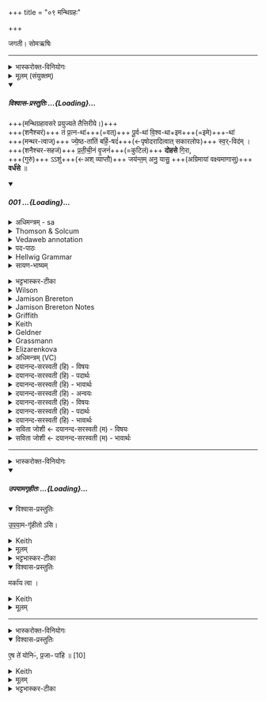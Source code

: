 +++
title = "०९ मन्थिग्रहः"

+++
<div class="js_include" url="/vedAH_yajuH/taittirIyam/sArasvata-vibhAgaH/saMhitA/sarva-prastutiH/1/4_somAbhiShavAdi/09_manthigrahaH"  newLevelForH1="1" includeTitle="true">

जगती। सोमऋषिः

_______
<details><summary>भास्करोक्त-विनियोगः</summary>

1मन्थिनं गृह्णाति - तं प्रत्नथेति चतुष्पदया जगत्या ॥ 
</details>
<details><summary>मूलम् (संयुक्तम्)</summary>

तम्प्र॒त्नथा॑ पू॒र्वथा॑ वि॒श्वथे॒मथा॑ ज्ये॒ष्ठता॑तिम्बर्हि॒षदँ॑ सुव॒र्विद॑म्प्र तीची॒नव्ँवृ॒जन॑न्दोहसे गि॒राऽऽशुञ्जय॑न्त॒मनु॒ यासु॒ वर्ध॑से 
</details>
<div class="js_include" includetitle="plain" newlevelforh1="5" title="विश्वास-प्रस्तुतिः" unfilled url="/vedAH_Rk/shAkalam/saMhitA/vishvAsa-prastutiH/05/044/01_taM_pratnathA.md">
<details open><summary><h5>विश्वास-प्रस्तुतिः ...{Loading}...</h5></summary>

+++(मन्थिग्रहावसरे प्रयुज्यते तैत्तिरीये।)+++  
+++(शनैश्चरं)+++ तं प्र॒त्न-था॑+++(=वत्)+++ पू॒र्व-था॑ वि॒श्व-था+इम+++(=इमे)+++-था॑  
+++(मन्थर-त्वाज्)+++ ज्ये॒ष्ठ-ता॑तिं बर्हि॒-षदं॑+++(←पृषोदरादित्वात् सकारलोपः)+++ स्व॒र्-विद॑म् ।  
+++(शनैश्चर-सहजं)+++ प्र॒ती॒ची॒नं वृ॒जनं॑+++(=कुटिलं)+++ **दोहसे** गि॒रा,  
+++(गुरुं)+++ ऽऽशुं+++(←अश् व्याप्तौ)+++ जय॑न्त॒म् अनु॒ यासु॒ +++(अग्रिमायां वक्ष्यमाणासु)+++ **वर्ध॑से** ॥

</details>
</div>
<div class="js_include" includetitle="false" newlevelforh1="5" unfilled url="/vedAH_Rk/shAkalam/saMhitA/sarvASh_TIkAH/05/044/01_taM_pratnathA.md">
<details open><summary><h5>001 ...{Loading}...</h5></summary>
<details><summary>अधिमन्त्रम् - sa</summary>

- देवता - विश्वेदेवाः
- ऋषिः - अवत्सारः, काश्यपः (अन्ये च ऋषयो दृष्टलिङ्गाः)
- छन्दः - जगती
</details>
<details><summary>Thomson & Solcum</summary>

त꣡म् प्रत्न꣡था पूर्व꣡था विश्व꣡थेम꣡था  
ज्येष्ठ꣡तातिम् बर्हिष꣡दं सुवर्वि꣡दम्  
प्रतीचीनं꣡ वृज꣡नं दोहसे गिरा꣡  
आशुं꣡ ज꣡यन्तम् अ꣡नु या꣡सु व꣡र्धसे
</details>
<details><summary>Vedaweb annotation</summary>

_________
**Strata**  
Cretic

_________
**Pāda-label**  
genre M  
genre M  
genre M  
genre M
_________
**Morph**  
imáthā ← imáthā (invariable)  
{}

pratnáthā ← pratnáthā (invariable)  
{}

pūrváthā ← pūrváthā (invariable)  
{}

tám ← sá- ~ tá- (pronoun)  
{case:ACC, gender:M, number:SG}

viśváthā ← viśváthā (invariable)  
{}

barhiṣádam ← barhiṣád- (nominal stem)  
{case:ACC, gender:F, number:SG}

jyeṣṭḥátātim ← jyeṣṭḥátāti- (nominal stem)  
{case:ACC, gender:F, number:SG}

svarvídam ← svarvíd- (nominal stem)  
{case:ACC, gender:M, number:SG}

dohase ← √duh- (root)  
{number:SG, person:2, mood:SBJV, tense:PRS, voice:MED}

girā́ ← gír- ~ gīr- (nominal stem)  
{case:INS, gender:F, number:SG}

pratīcīnám ← pratīcīná- (nominal stem)  
{case:NOM, gender:M, number:SG}

vr̥jánam ← vr̥jána- (nominal stem)  
{case:ACC, gender:M, number:SG}

ánu ← ánu (invariable)  
{}

āśúm ← āśú- (nominal stem)  
{case:ACC, gender:M, number:SG}

jáyantam ← √ji- 1 (root)  
{case:ACC, gender:M, number:SG, tense:PRS, voice:ACT}

várdhase ← √vr̥dh- (root)  
{number:SG, person:2, mood:IND, tense:PRS, voice:MED}

yā́su ← yá- (pronoun)  
{case:LOC, gender:F, number:PL}

</details>
<details><summary>पद-पाठः</summary>

तम् । प्र॒त्नऽथा॑ । पू॒र्वऽथा॑ । वि॒श्वऽथा॑ । इ॒मऽथा॑ । ज्ये॒ष्ठऽता॑तिम् । ब॒र्हि॒ऽसद॑म् । स्वः॒ऽविद॑म् ।  
प्र॒ती॒ची॒नम् । वृ॒जन॑म् । दो॒ह॒से॒ । गि॒रा । आ॒शुम् । जय॑न्तम् । अनु॑ । यासु॑ । वर्ध॑से ॥
</details>
<details><summary>Hellwig Grammar</summary>

-   *tam* ← *tad*
- \[noun\], accusative, singular, masculine
- “this; he,she,it (pers. pron.); respective(a); that; nominative;
    then; particular(a); genitive; instrumental; accusative; there; tad
    \[word\]; dative; once; same.”

_________

- *pratnathā*
- \[adverb\]

_________

- *pūrvathā*
- \[adverb\]

_________

- *viśvathemathā* ← *viśvathā*
- \[adverb\]

_________

- *viśvathemathā* ← *imathā*
- \[adverb\]

_________

- *jyeṣṭhatātim* ← *jyeṣṭhatāti*
- \[noun\], accusative, singular, feminine

_________

- *barhiṣadaṃ* ← *barhiṣadam* ← *barhiṣad*
- \[noun\], accusative, singular, masculine
- “Pitṛ.”

_________

- *svarvidam* ← *svarvid*
- \[noun\], accusative, singular, masculine

_________

- *pratīcīnaṃ* ← *pratīcīnam* ← *pratīcīna*
- \[noun\], accusative, singular, neuter
- “facing.”

_________

- *vṛjanaṃ* ← *vṛjanam* ← *vṛjana*
- \[noun\], accusative, singular, neuter
- “community; settlement.”

_________

- *dohase* ← *duh*
- \[verb noun\]
- “milk.”

_________

- *girāśuṃ* ← *\_* ← *√\_*
- \[?\]
- “\_”

_________

- *jayantam* ← *ji*
- \[verb noun\], accusative, singular
- “overcome; cure; win; conquer; control; win; succeed; remove; beat;
    govern; surpass; suppress.”

_________

- *anu*
- \[adverb\]
- “subsequently; behind; along; towards; because.”

_________

- *yāsu* ← *yad*
- \[noun\], locative, plural, feminine
- “who; which; yat \[pronoun\].”

_________

- *vardhase* ← *vṛdh*
- \[verb\], singular, Present indikative
- “increase; grow; vṛdh; increase; succeed; strengthen; grow up;
    spread.”

_________

</details>
<details><summary>सायण-भाष्यम्</summary>

इयमुत्तरा च द्वे ऐन्द्र्याव् इत्य् आहुः । तत्रोपपत्तिमेवमाहुः । 

तं प्रत्नथा इत्येषा शुक्रा-मन्थिग्रहणे विनियुक्ता । ऐन्द्रौ च शुक्रामन्थिनौ । ' यदैन्द्रं शंसति तेन शुक्रामन्थिना उक्थवन्तौ' ( ऐ. ब्रा. ३. १ ) इति हि ब्राह्मणम् । अध्वर्युसंप्रैषोऽपि भवति । ‘प्रातःप्रातः सवस्य शुक्रवतो मधुश्चुत इन्द्राय सोमान्प्रस्थितान्प्रेष्य' (श. ब्रा. ४. २. १. २३) इति । प्रशास्तृप्रैषश्च भवति ‘होता यक्षदिन्दं प्रातः प्रातःसावस्य' ( आश्व. श्रौ. ५. ५) इत्यादि । ‘प्रस्थिता इन्द्राय सोमाः' इति याज्या चैन्द्री 'इदं ते सोम्यं मधु' ( आश्व. श्रौ. ५. ५ ) इति । तस्माद् ऐन्द्र्यौ ॥ 

**तम्** इन्द्रं **प्रत्नथा** पुरातना यजमाना इव **पूर्वथा** अस्मदीयाः पूर्वे यथा **विश्वथा** विश्वे सर्वे प्राणिनो यथा **इमथा** इमे इदानीं वर्तमानाः यजमानाः । ते यथेन्द्रस्य स्तुत्या फलमलभन्त तद्वद्वयमपि हे अन्तरात्मन् त्वमपि **ज्येष्ठतातिं** ज्येष्ठं **बर्हिषदं** बर्हिषि सीदन्तं **स्वर्विदं** सर्वज्ञं सर्वस्य लम्भयितारं वा **प्रतीचीनं** प्रत्यस्मदभिमुखमञ्चन्तं **वृजनम्** । बलनामैतद्बलवति वर्तते । बलवन्तम् **आशुं** शीघ्रगामिनं व्याप्तं वा **जयन्तं** सर्वमभिभवन्तमिन्द्रं **गिरा** स्तुत्या साधनेन **दोहसे** धुक्ष्व सर्वदा सर्वान् कामान् । इत्यन्तरात्मनः' प्रैषः' । **यासु** स्तुतिषु **वर्धसे** प्रवृद्धो भवसि वर्धयसि वेन्द्रं यया स्तुत्येति । यास्विति व्यत्ययेन बहुवचनम् ॥
꣡</details>
<details><summary>भट्टभास्कर-टीका</summary>

अत्रापि स एवेन्द्रः प्रत्यक्षेण स्तूयते । **प्रत्न**-शब्दः पुराणवचनः । 'प्रगस्य गलोपः' इति व्युत्पादितः । थेत्य् उपमायाम् । 'प्रत्नपूर्वविश्वेमात्थाल् छन्दसि' इति थाल्, लिति प्रत्ययात्पूर्वस्योदात्तत्वम् । **तम्** इत्यत्र त्वां स्तुम इति शेषः । अयमर्थः -

यथा +++(वासिष्ठ-)+++शक्त्य्-आदयः पुराणास् त्वाम् अस्तुवन्, तथा वयमपि त्वां स्तुमः ।  
यथा च ततोपि पूर्वे भृगु-प्रभृतयो मदीयाः पित्रादयो वा त्वाम् अस्तुवन् तथा वयं स्तुमः ।  
यथा विश्वे ऽपि त्वां स्तुवन्ति तथा च स्तुमः ।  
यथा वा इमे वर्तमानास्त्वां स्तुवन्ति तथा स्तुमः ।

कीदृशम् ? **ज्येष्ठ-तातिं** प्रशस्य-तमम् । 'वृकज्येष्ठाभ्याम्' इति स्यार्थिकस्तातिल्प्रत्ययः ।  
बर्हिषि यागे सीदतीति **बर्हि-षदं**, पृषोदरादित्वात् सकारलोपः, 'सत्सूद्विष' इत्यादिना क्विप् ।  
सुवः स्वर्गम् आदित्यं वा वेत्तीति **सुवर्-विदम्** ।

अधुनार्धर्चा ऽन्तरेण स्तुति-हेतुम् आह -  
त्वां खलु **प्रतीचीनं** प्रतीचीनगतिं पराङ्-मुखम् अपि - सामर्थ्यान् मेघम् । 'विभाषाञ्चेरदिक्स्त्रियाम्' इति खः । 

**वृजनं** बलवन्तम् । उभयत्र मत्वर्थीर्योकारः ।  
प्रतीचीना गतिरस्यास्तीति **प्रतीचीनम्** । मत्वर्थीयोकारो लुप्यते ।  
गिरा गर्जित-लक्षणया शब्देन जयन्तं लोकानभिभवन्तम् ।  
**आशुं** शीघ्रं, व्यापकं वा दिगन्तानां । 'कृपावाजि' इत्युण्प्रत्ययः । इर्दृशं मेघं **दोहसे** क्षारयसि । विकरणव्यत्ययेन शप्, स्वरितेत् । य इति वाध्याह्रियते, यस्त्वं धोक्षि तं स्तुमः ।    

क्व पुनस्तुमः? इति चेत्, आह – **यासु** क्रियासु याग-लक्षणासु त्वम् **अनुवर्धसे** अनुक्रमेण वृद्धिं गच्छासि, स्तुत्यनन्तरं वा वृद्धिं गच्छसि, तासु स्तुमः । 

यद्वा - **यासु** स्तुतिषु त्वमनुवर्धसे स्तुतो वृद्धिं गच्छसि तास्स्तुतीः कुर्म इति शेषः । स्तुत्या हि स्तोतव्यो वर्धते, यथा 'वर्धन्तु त्वा सुष्टुतयः' इति । 

यद्वा - ईदृशं मेघं **दोहसे** । कम्? **वृजनं** बलकरम् उदकं **गिरा** गर्जितेनोपलक्षितः ॥
</details>
<details><summary>Wilson</summary>

_________
**English translation:**  

“In like manneer as the ancient (sages), those our predecessors, as all sages, and those of the present period (have obtained their wishes by his praise), so do you by praise extract (my desires) from him who is the oldest and best (of the gods), who is seated on the sacred grass, who is cognizant of heaven, coming to our presence, vigorous, swift, victorious, for by such praises you exalt him.”

_________
**Commentary by Sāyaṇa: Ṛgveda-bhāṣya**  

**Yajus**. 7.12; by such praises you exalt him: Or, anu yāsu vardhase may be applied to **Indra**, you prosper, Indra, by such praises
</details>
<details><summary>Jamison Brereton</summary>

Him—in the primordial way, in the earlier way, in every way, in this way  here—(him who is) preeminence (itself), who sits on the ritual grass  
and finds the sun,  
him facing toward (our) community will you milk out with song, the swift  one conquering (the cows? the waters?), among whom you grow strong.
</details>
<details><summary>Jamison Brereton Notes</summary>

Save for the fronted pronoun tám, this hymn opens with a remarkable series of universalizing adverbs, identically formed with -(á-)thā suffix and linking the current ritual situation (the final one in the series, imáthā ‘in this way here’, a hapax) to that of every time and place: pratnáthā pūrváthā viśváthā. This may give us a foretaste of the poet’s laying bare the underlying identity of the two central ritual substances, fire and soma, and of the service accorded them in the sacrifice.

The poet then, in my opinion, produces a red herring: most of the descriptors found in this vs. could apply to Indra -- esp. āśúṃ jáyantam; cf. āśúṃ jétāram of Indra in VIII.99.7. And most interpreters fall into this trap: as Geldner says in his n. 1, “all commentators” identify tám as Indra -- incl. Geldner himself, Renou, and Oldenberg (Witzel Gotō forego referents). However, both Agni and Soma receive these or similar descriptors elsewhere. Agni and Soma are both located on the ritual grass (Agni: III.14.2, etc.; Soma: I.16.6, etc.); both are called svarvíd- (more often than Indra; Agni: III.3.5, 10, etc.; Soma: VIII.48.15, etc.), jyéṣṭha- (Agni: I.127.2, etc.; Soma: IX.66.16, etc.), and āśú- (Agni: IV.7.4, etc.; Soma: IX.56.1, etc.). Soma is qualified as jáyant- (I.91.21, etc.), and though Agni is not modified by this participle, he is the subject of verbal forms of √ji (e.g., VI.4.4). All of these are, of course, fairly generic characterizations; the point here is that nothing requires us to leap to the conclusion that Indra is the referent.

Another way to approach the question of the referent of tám is to consider what referent is appropriate as an obj. to dohase ‘you will milk’ -- which first may require us to identify the subj. of this 2nd sg. verb (by most lights: Renou takes it as a sigmatic 1st sg., which seems unnec. and doesn’t fit the semantic profile of -se 1st singulars). With Sāyaṇa. and Geldner, I take it as the self-address of the poet, who will perform his milking task ‘with song’ (girā́). The middle of √duh generally takes milk (either real or metaphorical) as its object, and both Agni and Soma can be conceived of as milk products -- the churning of the fire sticks and the pressing of the soma plant both involve physical actions not unlike milking and what is produced is a fluid or something (fire) that behaves rather like one. Indra is not entirely excluded, however; he could be configured as a cow, “milked” with a praise hymn for him to produce goods. However, as I just said, the milk itself, rather than the cow, is the typical obj. of medial √duh, and so the substances fire and/or soma are more likely referents.

Let us now turn to pāda d. This also contains a 2nd sg. med. present, várdhase, in a relative clause whose rel. prn., fem. loc. pl. yā́su, has no possible referent in the rest of the vs. Before turning to that problem, I will first say that I do not consider the 2nd sg. subj. of várdhase to be the same as that of dohase. Instead I think we have switched to the unidentified god/ritual substance referred to by the acc. sg. in the rest of the vs. Although this introduces an interpretational complication, I would point out that in the next vs. (2cd), the god/substance definitely appears in the 2nd person, and note also 8b, which contain a similarly structured rel. cl. … yā́su nā́ma te#, where the 2nd ps. refers to the god/substance. And, most important, the rel. cl. of 1d shows a closer affinity to Agni and Soma than the generic epithets in the rest of the vs. But first we must identify a possible referent or referents for the fem. yā́su.

The standard ploy, which I think is basically correct, is to supply a fem. pl. obj. to jáyantam ‘winning’ -- generally ‘cows’ (Geldner, Renou, Witzel Gotō). Oldenberg suggests rather ‘waters’, which Geldner argues against (n. 1d). Certainly both ‘cows’ and ‘waters’ (both fem. pl.) occur as objects to √ji -- and I see no reason to choose between the two; in fact the reason for not specifying either one is to allow both to be understood, under the neutralizing rel. prn. yā́su. Both Agni and Soma have connections to both cows and waters: Agni is nourished by the streams of ghee (a milk product) poured into the fire, and in a well-known myth he ran away and entered the waters. Soma is mixed with cows’ milk, as is endlessly emphasized in the IXth Maṇḍala, and before soma is pressed, it is soaked in water to swell the stalks. A third possible fem. pl. referent connected with Agni is plants, in which he is invisible and inherent until kindled. Let us consider some passages whose phraseology resembles our own. In II.13.1 ...

apáḥ ... ā́viśad yā́su várdhate Soma, unnamed, “entered the waters among which he grows strong.” (Note the nearly identical rel. cl.) For Agni cf. I.95.5 ... vardhate ...

āsu “he grows strong among/in them” (here prob. = plants); I.141.5 ā́d ín mātṝ́r ā́viśad yā́su ... ví vāvrdhe ̥ “Just after that he entered into his mothers, within whom ....

he grew widely” (again prob. plants; note that vāvṛdhe, as transmitted without accent, is not part of the rel. cl. If the transmitted form is correct). The connection of a fem.

loc. pl. and a form of √vṛdh in these passages is striking, and it is Agni and Soma who participate in this phraseology.

Thus, in my opinion, by the end of the vs. the poet has narrowed down the possible referents and set up the rhetorical situation that will dominate the rest of the hymn: an unidentified masc. sg. referent, who can be simultaneously Agni and Soma, and a set of fem. pl. attendants, likewise unidentified, who are connected to the masculine figure.
</details>
<details><summary>Griffith</summary>

As in the first old times, as all were wont, as now, he draweth forth the power turned hitherward with song,  
     The Princedom throned on holy grass, who findeth light, swift, conquering in the' plants wherein he waxeth strong.
</details>
<details><summary>Keith</summary>

Him, as aforetime, as of old, as always, as now,  
The prince, who hath his seat on the strew and knoweth the heaven,  
The favouring, the strong, thou milkest with thy speech,  
The swift who is victor in those among whom thou dost wax.
</details>
<details><summary>Geldner</summary>

Aus ihm, dem Barhissitzer, dem Sonnenfinder, sollst du wie in früherer Zeit, wo die Vorfahren, wie alle, wie die Gegenwärtigen den Vorrang für uns und hinwiederum einen Opferbund mit dem Loblied herausmelken und ein Rennpferd, das Kühe gewinnt, an denen du nach und nach reich wirst.
</details>
<details><summary>Grassmann</summary>

Auf alte Art, auf frühere Art, auf alle Art, auf diese Art melkst du [Indra] aus diesem [Soma], der auf die Streu gestellt ist, und Glück verschafft, dir Oberherrschaft und Kraftfülle, aus dem hergewandten durch Hülfe des Liedes, aus dem scharfen, der die [Säfte] gewinnt, an denen du erstarkst.
</details>
<details><summary>Elizarenkova</summary>

Наподобие древних, наподобие прежних, наподобие всех, наподобие этих (теперешних)  
(Ты должен подоить) верховного владыку, (того, кто сидит) на жертвенной соломе, кто находит небо!  
Ты должен подоить (его) с помощью хвалебной песни, чтобы он повернулся к (нашей) общине,  
(Этого) быстрого, завоевывающего (коров), от которых ты будешь укрепляться.
</details>
<details><summary>अधिमन्त्रम् (VC)</summary>

- विश्वेदेवा:
- अत्रिः
- याजुषीपङ्क्ति
- पञ्चमः
</details>
<details><summary>दयानन्द-सरस्वती (हि) - विषयः</summary>

अब पन्द्रह ऋचावाले चवालीसवें सूक्त का प्रारम्भ है, उसके प्रथम मन्त्र में सूर्यरूपता से राजगुणों को कहते हैं ॥
</details>
<details><summary>दयानन्द-सरस्वती (हि) - पदार्थः</summary>

पदार्थान्वयभाषाः -  हे राजन् ! जो आप (गिरा) वाणी से (प्रत्नथा) पुराने के सदृश (पूर्वथा) पूर्व के सदृश (विश्वथा) सम्पूर्ण संसार के सदृश (इमथा) इसके सदृश (ज्येष्ठतातिम्) जेठे ही को (बर्हिषदम्) उत्तम आसन वा अन्तरिक्ष में स्थित होनेवाले (स्वर्विदम्) सुख को जानते जिससे उस (प्रतीचीनम्) हम लोगों के सम्मुख प्राप्त होते हुए (वृजनम्) बल को तथा (आशुम्) शीघ्रकारी संग्राम को (जयन्तम्) जीतते हुए को (दोहसे) पूर्ण करते हो (तम्) उन आपको और (यासु) जिनमें (अनु, वर्धसे) वृद्धि को प्राप्त होते हो, उन सेनाओं और उन प्रजाओं की हम लोग निरन्तर वृद्धि करें ॥१॥
</details>
<details><summary>दयानन्द-सरस्वती (हि) - भावार्थः</summary>

भावार्थभाषाः -  इस मन्त्र में उपमालङ्कार है। हे मनुष्यो ! जो प्राचीन रीति से प्राचीन उत्तम राजाओं के तुल्य पिता के सदृश राज्य का उत्तम प्रकार पालन करके पूर्ण बलयुक्त सेना को कर शीघ्र विजय को प्राप्त हुई प्रजाओं को सुख के अनुकूल वर्त्तावें, उन्हीं को उत्तम अधिकार में नियुक्त करिये, जिससे राजा और प्रजा का निरन्तर सुख बढ़े ॥१॥
</details>
<details><summary>दयानन्द-सरस्वती (हि) - अन्वयः</summary>

अन्वय:  हे राजन् ! यस्त्वं गिरा प्रत्नथा पूर्वथा विश्वथेमथा ज्येष्ठतातिं बर्हिषदं स्वर्विदं प्रतीचीनं वृजनमाशुं जयन्तं दोहसे तं त्वां यास्वनु वर्धसे ताः सेना प्रजाश्च वयं सततं वर्धयेम ॥१॥
</details>
<details><summary>दयानन्द-सरस्वती (हि) - विषयः</summary>

अथ सूर्यरूपतया राजगुणानाह ॥
</details>
<details><summary>दयानन्द-सरस्वती (हि) - पदार्थः</summary>

पदार्थान्वयभाषाः -  (तम्) (प्रत्नथा) प्रत्नमिव (पूर्वथा) पूर्वमिव (विश्वथा) विश्वमिव (इमथा) इममिव (ज्येष्ठतातिम्) ज्येष्ठमेव (बर्हिषदम्) बर्हिष्युत्तमासनेऽन्तरिक्षे वा सीदन्तम् (स्वर्विदम्) स्वः सुखं विदन्ति येन तम् (प्रतीचीनम्) अस्मान् प्रत्यभिमुखं प्राप्नुवन्तम् (वृजनम्) बलम् (दोहसे) पिपरसि (गिरा) वाण्या (आशुम्) शीघ्रकारिणं सङ्ग्रामम् (जयन्तम्) विजयमानम् (अनु) (यासु) (वर्धसे) ॥१॥
</details>
<details><summary>दयानन्द-सरस्वती (हि) - भावार्थः</summary>

भावार्थभाषाः -  अत्रोपमालङ्कारः । हे मनुष्या ! ये सनातनरीत्या पूर्वोत्तमराजवत्पितृवद् राष्ट्रं सम्पाल्य पूर्णबलां सेनां कृत्वा सद्योविजयमानाः प्रजाः सुखानुकूला वर्त्तयन्तु तानेवोत्तमाऽधिकारे नियोजयत यतो राजप्रजानां सततं सुखं वर्धेत ॥१॥
</details>
<details><summary>सविता जोशी ← दयानन्द-सरस्वती (म) - विषयः</summary>

या सूक्तात सूर्य, मेघ व विद्वानांच्या गुणांचे वर्णन असल्यामुळे या सूक्ताच्या अर्थाची पूर्वसूक्तार्थाबरोबर संगती जाणावी.
</details>
<details><summary>सविता जोशी ← दयानन्द-सरस्वती (म) - भावार्थः</summary>

भावार्थभाषाः -  या मंत्रात उपमालंकार आहे. हे माणसांनो! जे प्राचीन उत्तम राजांप्रमाणे, पित्याप्रमाणे राज्याचे पालन चांगल्या प्रकारे करून तात्काळ विजय प्राप्त करणाऱ्या बलवान सेनेद्वारे प्रजेच्या सुखासाठी झटतात त्यांनाच उत्तम पदावर नियुक्त करावे. ज्यामुळे राजा व प्रजेचे सुख वाढेल. ॥ १ ॥
</details>
</details>
</div>  

_______
<details><summary>भास्करोक्त-विनियोगः</summary>

इमामनुद्रुत्योपयामगृहीतोसि मर्काय त्वेति गृह्णाति ॥

</details>
<div class="js_include" includetitle="false" newlevelforh1="5" unfilled url="/vedAH_yajuH/taittirIyam/sArasvata-vibhAgaH/saMhitA/yajuH/sarva-prastutiH/1/4_somAbhiShavAdi/03_antaryAmagrahaH/upayAmagRhItaH.md">
<details open><summary><h5>उपयामगृहीतः ...{Loading}...</h5></summary>
<details open><summary>विश्वास-प्रस्तुतिः</summary>

उ॒प॒या॒म-गृ॑हीतो ऽसि।
</details>
<details><summary>Keith</summary>

Thou art taken with a support/ foundation.
</details>
<details><summary>मूलम्</summary>

उ॒प॒या॒मगृ॑हीतोऽसि।
</details>
<details><summary>भट्टभास्कर-टीका</summary>

उपयम्यन्ते स्वात्मन्येव नियम्यन्ते भूतजातान्यस्मिन् अभिन्नेधिकरणे इत्युपयामः पृथ्वी । 'इयं वा उपयामः' इति ब्राह्मणम् । 'हलश्च' इति घञ्, थाथादिस्वरेणान्तोदात्तत्वम् । तेन गृहीतस्त्वमसि ; कोन्यस्त्वां गृहीतुं क्षम इति भावः ; पृथिव्यापो गृहीष्यामीतिवत् । 'तृतीया कर्मणि' इति पूर्वपदप्रकृतिस्वरत्वम् । यद्वा - उपयामार्थं पृथिव्यर्थं गृहीतोसीति ; हे सोम ।   

ननु 'स्वाहा त्वा सुभवस्सूर्याय' इति मन्त्रवर्णनात् सूर्यदेवत्यः कथं पृथिवीदेवत्यः स्यात् ? नैतद्देवताभिधानं ; पृथिवीवासिनां प्रजानां यागद्वारेण स्थित्यर्थं गृहीतोसीति स्तूयते । यद्वा - पृथिव्यपि देवतैवास्य 'उपयामगृहीतोसीत्याहादितिदेवत्यास्तेन' इति, अदितिः पृथ्वी । 'चतुर्थी' इति योगविभागात्समासः । 'क्ते च' इति पूर्वपदप्रकृतिस्वरत्वम् । 'इयं वा उपयामस्तस्मादिमां प्रजा अनु प्रजायन्ते' इति ब्राह्मणम् ॥

________________

उपयामगृहीतोसीति व्याख्यातम् । 'इयं वा उपयामः' तयैव गृहीतोसीति ।
</details>
</details>
</div>
<details open><summary>विश्वास-प्रस्तुतिः</summary>

मर्का॑य त्वा ।
</details>
<details><summary>Keith</summary>

to Marka thee!
</details>
<details><summary>मूलम्</summary>

मर्का॑य त्वा ।
</details>

_______
<details><summary>भास्करोक्त-विनियोगः</summary>

2एष ते योनिः प्रजाः पाहीति सादयति ॥ 
</details>
<details open><summary>विश्वास-प्रस्तुतिः</summary>

ए॒ष ते॑ योनिᳶ॑, प्र॒जाᳶ पा॑हि ॥ [10]  
</details>
<details><summary>Keith</summary>

This is thy birth place; guard offspring.
</details>
<details><summary>मूलम्</summary>

ए॒ष ते॑ योनिᳶ॑ प्र॒जाᳶ पा॑हि ॥ [10]  
</details>
<details><summary>भट्टभास्कर-टीका</summary>

प्रजाः यजमानस्य स्वभूतास्सर्वा वा ॥

इति चतुर्थे नवमः ॥  
</details>

</div>